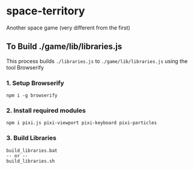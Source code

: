 # space-territory
Another space game (very different from the first)

## To Build ./game/lib/libraries.js

This process builds `./libraries.js` to `./game/lib/libraries.js` using the tool Browserify

### 1. Setup Browserify
```
npm i -g browserify
```

### 2. Install required modules
```
npm i pixi.js pixi-viewport pixi-keyboard pixi-particles
```

### 3. Build Libraries
```
build_libraries.bat
-- or --
build_libraries.sh
```
